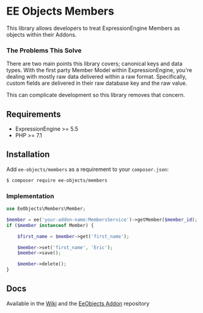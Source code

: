 # EE Objects Members

This library allows developers to treat ExpressionEngine Members as objects within their Addons. 

### The Problems This Solve

There are two main points this library covers; canonical keys and data types. With the first party Member Model within ExpressionEngine, you're dealing with mostly raw data delivered within a raw format. Specifically, custom fields are delivered in their raw database key and the raw value. 

This can complicate development so this library removes that concern. 

## Requirements
- ExpressionEngine >= 5.5
- PHP >= 7.1
 
## Installation

Add `ee-objects/members` as a requirement to your `composer.json`:

```bash
$ composer require ee-objects/members
```

### Implementation

```php
use EeObjects\Members\Member;

$member = ee('your-addon-name:MembersService')->getMember($member_id);
if ($member instanceof Member) {

    $first_name = $member->get('first_name');

    $member->set('first_name', 'Eric');
    $member->save();

    $member->delete();
}
```

## Docs

Available in the [Wiki](https://github.com/EE-Objects/Members/wiki "Wiki") and the [EeObjects Addon](https://github.com/EE-Objects/Example-Addon) repository